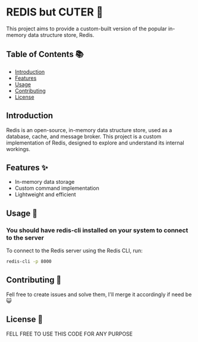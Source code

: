 # REDIS but CUTER 🚀

 This project aims to provide a custom-built version of the popular in-memory data structure store, Redis.

## Table of Contents 📚

- [Introduction](#introduction)
- [Features](#features)
- [Usage](#usage)
- [Contributing](#contributing)
- [License](#license)

## Introduction

Redis is an open-source, in-memory data structure store, used as a database, cache, and message broker. This project is a custom implementation of Redis, designed to explore and understand its internal workings.

## Features ✨

- In-memory data storage
- Custom command implementation
- Lightweight and efficient


## Usage 🚀

### You should have redis-cli installed on your system to connect to the server

To connect to the Redis server using the Redis CLI, run:
```bash
redis-cli -p 8000
```

## Contributing 🤝
Fell free to create issues and solve them, I'll merge it accordingly if need be 😺

## License 📄
FELL FREE TO USE THIS CODE FOR ANY PURPOSE
